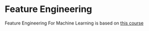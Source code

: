 # Feature Engineering

Feature Engineering For Machine Learning is based on [this course](https://www.udemy.com/feature-engineering-for-machine-learning/learn/v4/content)
